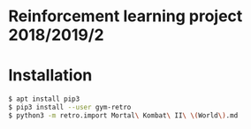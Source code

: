 # Reinforcement learning project 2018/2019/2

# Installation
```sh
$ apt install pip3
$ pip3 install --user gym-retro
$ python3 -m retro.import Mortal\ Kombat\ II\ \(World\).md
```

